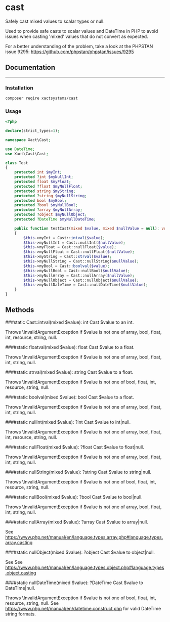 # cast
Safely cast mixed values to scalar types or null.

Used to provide safe casts to scalar values and DateTime in PHP to avoid issues when casting 'mixed' values that do not convert as expected.

For a better understanding of the problem, take a look at the PHPSTAN issue 9295:
https://github.com/phpstan/phpstan/issues/9295


## Documentation
-------------
### Installation
```bash
composer reqire xactsystems/cast
```

### Usage
```php
<?php

declare(strict_types=1);

namespace Xact\Cast;

use DateTime;
use Xact\Cast\Cast;

class Test
{
    protected int $myInt;
    protected ?int $myNullInt;
    protected float $myFloat;
    protected ?float $myNullFloat;
    protected string $myString;
    protected ?string $myNullString;
    protected bool $myBool;
    protected ?bool $myNullBool;
    protected ?array $myNullArray;
    protected ?object $myNullObject;
    protected ?DateTime $myNullDateTime;

    public function testCast(mixed $value, mixed $nullValue = null): void
    {
        $this->myInt = Cast::intval($value);
        $this->myNullInt = Cast::nullInt($nullValue);
        $this->myFloat = Cast::nullFloat($value);
        $this->myNullFloat = Cast::nullFloat($nullValue);
        $this->myString = Cast::strval($value);
        $this->myNullString = Cast::nullString($nullValue);
        $this->myBool = Cast::boolval($value);
        $this->myNullBool = Cast::nullBool($nullValue);
        $this->myNullArray = Cast::nullArray($nullValue);
        $this->myNullObject = Cast::nullObject($nullValue);
        $this->myNullDateTime = Cast::nullDateTime($nullValue);
    }
}
````

## Methods
###static Cast::intval(mixed $value): int
Cast $value to an int.

Throws \InvalidArgumentException if $value is not one of array, bool, float, int, resource, string, null.

####static floatval(mixed $value): float
Cast $value to a float.

Throws \InvalidArgumentException if $value is not one of array, bool, float, int, string, null.

####static strval(mixed $value): string
Cast $value to a float.

Throws \InvalidArgumentException if $value is not one of bool, float, int, resource, string, null.

####static boolval(mixed $value): bool
Cast $value to a float.

Throws \InvalidArgumentException if $value is not one of array, bool, float, int, string, null.

####static nullInt(mixed $value): ?int
Cast $value to int|null.

Throws \InvalidArgumentException if $value is not one of array, bool, float, int, resource, string, null.

####static nullFloat(mixed $value): ?float
Cast $value to float|null.

Throws \InvalidArgumentException if $value is not one of array, bool, float, int, string, null.

####static nullString(mixed $value): ?string
Cast $value to string|null.

Throws \InvalidArgumentException if $value is not one of bool, float, int, resource, string, null.

####static nullBool(mixed $value): ?bool
Cast $value to bool|null.

Throws \InvalidArgumentException if $value is not one of array, bool, float, int, string, null.

####static nullArray(mixed $value): ?array
Cast $value to array|null.

See https://www.php.net/manual/en/language.types.array.php#language.types.array.casting

####static nullObject(mixed $value): ?object
Cast $value to object|null.

See See https://www.php.net/manual/en/language.types.object.php#language.types.object.casting

####static nullDateTime(mixed $value): ?DateTime
Cast $value to DateTime|null.

Throws \InvalidArgumentException if $value is not one of bool, float, int, resource, string, null.
See https://www.php.net/manual/en/datetime.construct.php for valid DateTime string formats.
